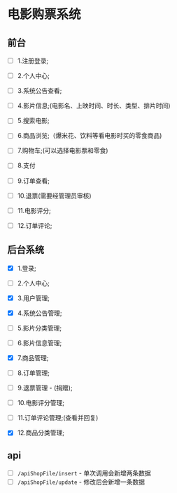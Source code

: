 # 电影购票系统

## 前台

- [ ] 1.注册登录;

- [ ] 2.个人中心;

- [ ] 3.系统公告查看;

- [ ] 4.影片信息;(电影名、上映时间、时长、类型、排片时间)

- [ ] 5.搜索电影;

- [ ] 6.商品浏览;（爆米花、饮料等看电影时买的零食商品)

- [ ] 7.购物车;(可以选择电影票和零食)

- [ ] 8.支付

- [ ] 9.订单查看;

- [ ] 10.退票(需要经管理员审核)

- [ ] 11.电影评分;

- [ ] 12.订单评论;

## 后台系统

- [x] 1.登录;

- [ ] 2.个人中心;

- [x] 3.用户管理;

- [x] 4.系统公告管理;

- [ ] 5.影片分类管理;

- [ ] 6.影片信息管理;

- [x] 7.商品管理;

- [ ] 8.订单管理;

- [ ] 9.退票管理 - (捐赠);

- [ ] 10.电影评分管理;

- [ ] 11.订单评论管理;(查看并回复)

- [x] 12.商品分类管理;

## api

- [ ] `/apiShopFile/insert` - 单次调用会新增两条数据
- [ ] `/apiShopFile/update` - 修改后会新增一条数据
